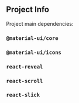 ## Project Info

Project main dependencies:

### `@material-ui/core`

### `@material-ui/icons`

### `react-reveal`

### `react-scroll`

### `react-slick`
